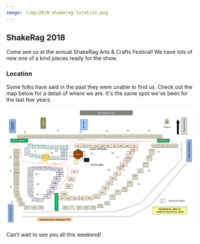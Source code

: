 ```yaml
---
image: /img/2018-shakerag-location.png
---
```


## ShakeRag 2018

Come see us at the annual ShakeRag Arts & Crafts Festival! We have lots of new one of a kind pieces ready for the show. 

### Location

Some folks have said in the past they were unable to find us. Check out the map below for a detail of where we are. It's the same spot we've been for the last few years.

![2018-shakerag](/img/2018-shakerag-location.png)

Can't wait to see you all this weekend!
